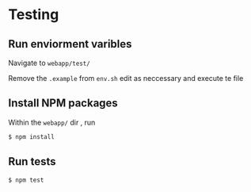 # Testing



## Run enviorment varibles

Navigate to `webapp/test/`

Remove the `.example` from `env.sh` edit as neccessary
and execute te file

## Install NPM packages

Within the `webapp/` dir , run

```sh
$ npm install
```


## Run tests

```sh
$ npm test
```
